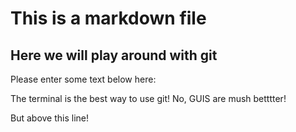 # This is a markdown file 

## Here we will play around with git 
Please enter some text below here: 

The terminal is the best way to use git!
No, GUIS are mush betttter! 

But above this line! 
